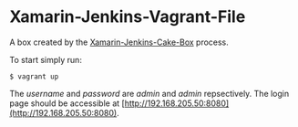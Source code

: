 # Xamarin-Jenkins-Vagrant-File

A box created by the [Xamarin-Jenkins-Cake-Box](https://github.com/fufu70/Xamarin-Jenkins-Cake-Box) process.

To start simply run:

```shell
$ vagrant up
```

The *username* and *password* are *admin* and *admin* repsectively. The login page should be accessible at [http://192.168.205.50:8080](http://192.168.205.50:8080).
